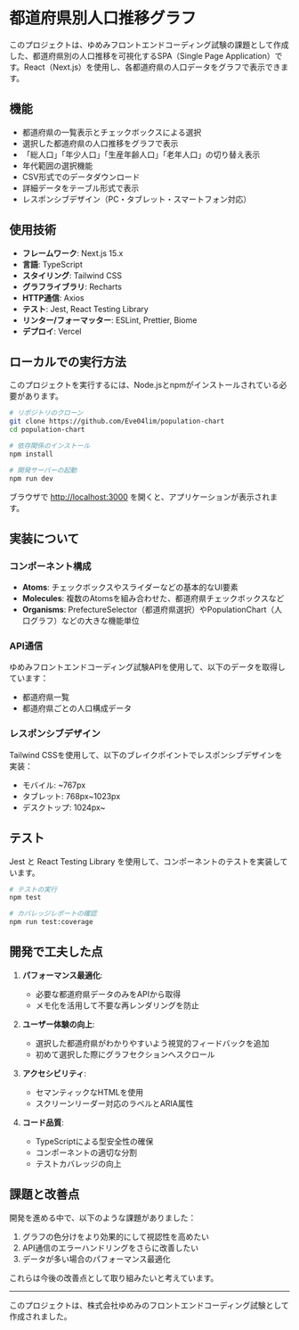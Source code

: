 # 都道府県別人口推移グラフ

このプロジェクトは、ゆめみフロントエンドコーディング試験の課題として作成した、都道府県別の人口推移を可視化するSPA（Single Page Application）です。React（Next.js）を使用し、各都道府県の人口データをグラフで表示できます。

## 機能

- 都道府県の一覧表示とチェックボックスによる選択
- 選択した都道府県の人口推移をグラフで表示
- 「総人口」「年少人口」「生産年齢人口」「老年人口」の切り替え表示
- 年代範囲の選択機能
- CSV形式でのデータダウンロード
- 詳細データをテーブル形式で表示
- レスポンシブデザイン（PC・タブレット・スマートフォン対応）

## 使用技術

- **フレームワーク**: Next.js 15.x
- **言語**: TypeScript
- **スタイリング**: Tailwind CSS
- **グラフライブラリ**: Recharts
- **HTTP通信**: Axios
- **テスト**: Jest, React Testing Library
- **リンター/フォーマッター**: ESLint, Prettier, Biome
- **デプロイ**: Vercel

## ローカルでの実行方法

このプロジェクトを実行するには、Node.jsとnpmがインストールされている必要があります。

```bash
# リポジトリのクローン
git clone https://github.com/Eve04lim/population-chart
cd population-chart

# 依存関係のインストール
npm install

# 開発サーバーの起動
npm run dev
```

ブラウザで [http://localhost:3000](http://localhost:3000) を開くと、アプリケーションが表示されます。

## 実装について

### コンポーネント構成

- **Atoms**: チェックボックスやスライダーなどの基本的なUI要素
- **Molecules**: 複数のAtomsを組み合わせた、都道府県チェックボックスなど
- **Organisms**: PrefectureSelector（都道府県選択）やPopulationChart（人口グラフ）などの大きな機能単位

### API通信

ゆめみフロントエンドコーディング試験APIを使用して、以下のデータを取得しています：
- 都道府県一覧
- 都道府県ごとの人口構成データ

### レスポンシブデザイン

Tailwind CSSを使用して、以下のブレイクポイントでレスポンシブデザインを実装：
- モバイル: ~767px
- タブレット: 768px~1023px
- デスクトップ: 1024px~

## テスト

Jest と React Testing Library を使用して、コンポーネントのテストを実装しています。

```bash
# テストの実行
npm test

# カバレッジレポートの確認
npm run test:coverage
```

## 開発で工夫した点

1. **パフォーマンス最適化**:
   - 必要な都道府県データのみをAPIから取得
   - メモ化を活用して不要な再レンダリングを防止

2. **ユーザー体験の向上**:
   - 選択した都道府県がわかりやすいよう視覚的フィードバックを追加
   - 初めて選択した際にグラフセクションへスクロール

3. **アクセシビリティ**:
   - セマンティックなHTMLを使用
   - スクリーンリーダー対応のラベルとARIA属性

4. **コード品質**:
   - TypeScriptによる型安全性の確保
   - コンポーネントの適切な分割
   - テストカバレッジの向上

## 課題と改善点

開発を進める中で、以下のような課題がありました：

1. グラフの色分けをより効果的にして視認性を高めたい
2. API通信のエラーハンドリングをさらに改善したい
3. データが多い場合のパフォーマンス最適化

これらは今後の改善点として取り組みたいと考えています。

---

このプロジェクトは、株式会社ゆめみのフロントエンドコーディング試験として作成されました。